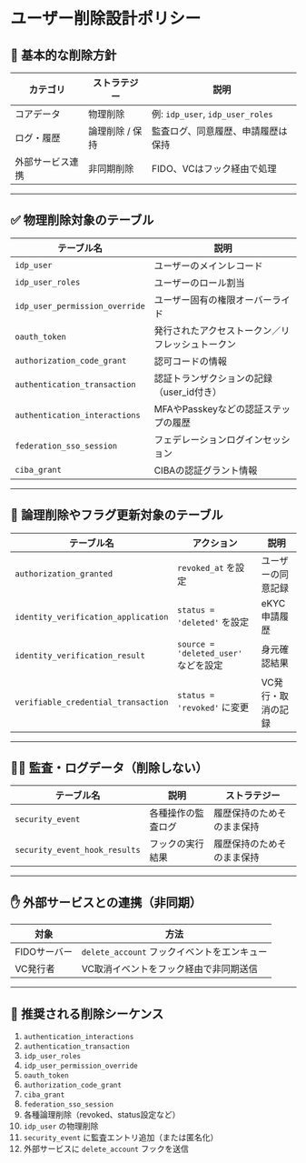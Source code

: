 # ユーザー削除設計ポリシー

## 🧹 基本的な削除方針

| カテゴリ     | ストラテジー    | 説明                              |
|----------|-----------|---------------------------------|
| コアデータ    | 物理削除      | 例: `idp_user`, `idp_user_roles` |
| ログ・履歴    | 論理削除 / 保持 | 監査ログ、同意履歴、申請履歴は保持               |
| 外部サービス連携 | 非同期削除     | FIDO、VCはフック経由で処理                |

---

## ✅ 物理削除対象のテーブル

| テーブル名                          | 説明                       |
|--------------------------------|--------------------------|
| `idp_user`                     | ユーザーのメインレコード             |
| `idp_user_roles`               | ユーザーのロール割当               |
| `idp_user_permission_override` | ユーザー固有の権限オーバーライド         |
| `oauth_token`                  | 発行されたアクセストークン／リフレッシュトークン |
| `authorization_code_grant`     | 認可コードの情報                 |
| `authentication_transaction`   | 認証トランザクションの記録（user_id付き） |
| `authentication_interactions`  | MFAやPasskeyなどの認証ステップの履歴  |
| `federation_sso_session`       | フェデレーションログインセッション        |
| `ciba_grant`                   | CIBAの認証グラント情報            |

---

## 🔄 論理削除やフラグ更新対象のテーブル

| テーブル名                              | アクション                           | 説明         |
|------------------------------------|---------------------------------|------------|
| `authorization_granted`            | `revoked_at` を設定                | ユーザーの同意記録  |
| `identity_verification_application` | `status = 'deleted'` を設定        | eKYC申請履歴   |
| `identity_verification_result`     | `source = 'deleted_user'` などを設定 | 身元確認結果     |
| `verifiable_credential_transaction` | `status = 'revoked'` に変更        | VC発行・取消の記録 |

---

## 🕵️‍♀️ 監査・ログデータ（削除しない）

| テーブル名                         | 説明        | ストラテジー        |
|-------------------------------|-----------|---------------|
| `security_event`              | 各種操作の監査ログ | 履歴保持のためそのまま保持 |
| `security_event_hook_results` | フックの実行結果  | 履歴保持のためそのまま保持 |

---

## ✋ 外部サービスとの連携（非同期）

| 対象       | 方法                             |
|----------|--------------------------------|
| FIDOサーバー | `delete_account` フックイベントをエンキュー |
| VC発行者    | VC取消イベントをフック経由で非同期送信           |

---

## 🚦 推奨される削除シーケンス

1. `authentication_interactions`
2. `authentication_transaction`
3. `idp_user_roles`
4. `idp_user_permission_override`
5. `oauth_token`
6. `authorization_code_grant`
7. `ciba_grant`
8. `federation_sso_session`
9. 各種論理削除（revoked、status設定など）
10. `idp_user` の物理削除
11. `security_event` に監査エントリ追加（または匿名化）
12. 外部サービスに `delete_account` フックを送信

